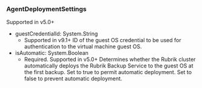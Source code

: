 ### AgentDeploymentSettings
Supported in v5.0+

- guestCredentialId: System.String
  - Supported in v9.1+
  ID of the guest OS credential to be used for authentication to the virtual machine guest OS.
- isAutomatic: System.Boolean
  - Required. Supported in v5.0+
  Determines whether the Rubrik cluster automatically deploys the Rubrik Backup Service to the guest OS at the first backup. Set to true to permit automatic deployment. Set to false to prevent automatic deployment.

